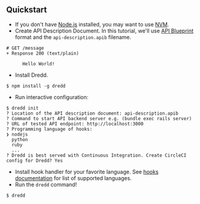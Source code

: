 ## Quickstart

- If you don't have [Node.js](https://nodejs.org/) installed, you may want to use [NVM](https://github.com/creationix/nvm).
- Create API Description Document. In this tutorial, we'll use [API Blueprint](https://apiblueprint.org/) format and the `api-description.apib` filename.

```
# GET /message
+ Response 200 (text/plain)

      Hello World!
```

- Install Dredd.

```
$ npm install -g dredd
```

- Run interactive configuration:

```
$ dredd init
? Location of the API description document: api-description.apib
? Command to start API backend server e.g. (bundle exec rails server)
? URL of tested API endpoint: http://localhost:3000
? Programming language of hooks:
❯ nodejs
  python
  ruby
  ...
? Dredd is best served with Continuous Integration. Create CircleCI config for Dredd? Yes
```

- Install hook handler for your favorite language. See [hooks documentation](hooks.md) for list of supported languages.
- Run the `dredd` command!

```
$ dredd
```

